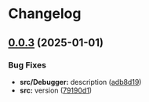 # Changelog

## [0.0.3](https://github.com/Mooling0602/MSyncSubpacks/compare/msync_debugger-v0.0.2...msync_debugger-v0.0.3) (2025-01-01)


### Bug Fixes

* **src/Debugger:** description ([adb8d19](https://github.com/Mooling0602/MSyncSubpacks/commit/adb8d19a15f718de309060c385b5d98257b6e4b1))
* **src:** version ([79190d1](https://github.com/Mooling0602/MSyncSubpacks/commit/79190d141e66579a076c80e970e3c69d67488744))

